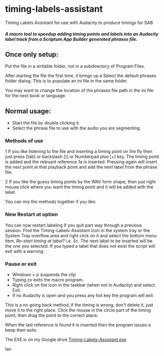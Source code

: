 # timing-labels-assistant
Timing Labels Assistant for use with Audacity to produce timings for SAB

##### A macro tool to speedup adding timing points and labels into an Audacity label track from a Scripture App Builder generated phrases file.

## Once only setup:

Put the file in a writable folder, not in a subdirectory of Program Files.

After starting the file the first time, it brings up a Select the default phrases folder dialog. This is to populate an ini file in the same folder. 

You may want to change the location of the phrases file path in the ini file for the next book or language.

## Normal usage:
  * Start the file by double clicking it.
  * Select the phrase file to use with the audio you are segmenting.

### Methods of use
  1 If you like listening to the file and inserting a timing point on the fly then just press [tab] or backslash [\\] or Numberpad plus [+] key. The timing point is added and the relevant reference 1a is inserted. Pressing again will insert the next point at that playback point and add the next label from the phrase file.

  2 If you like the guess timing points by the WAV form shape, then just right mouse click where you want the timing point and it will be added with the label.
  
You can mix the methods together if you like.

### New Restart at option

You can now restart labeling if you quit part way through a previous session. Find the Timing-Labels-Assistant icon in the system tray or the System Tray overflow area and right click on it and select the bottom menu item, *Re-start timing at label? i.e. 5c*. The next label to be inserted will be the one you selected. If you typed a label that does not exist the script will exit with a warning.

### Pause or exit
  * Windows + p suspends the clip
  * Typing zx exits the macro program.
  * Right click on the icon in the taskbar (when not in Audacity) and select Exit.
  * If no Audacity is open and you press any hot key the program will exit

This is a no going back method, if the timing is wrong, don't delete it, just move it to the right place. Click the mouse in the circle part of the timing point, then drag the point to the correct place.

When the last reference is found it is inserted then the program issues a beep then exits.

The EXE is on my Google drive [Timing-Labels-Assistant.exe](https://drive.google.com/open?id=0B0Q6vfwolMZUbnBXUGFqQUxtTUE)


Ian 
